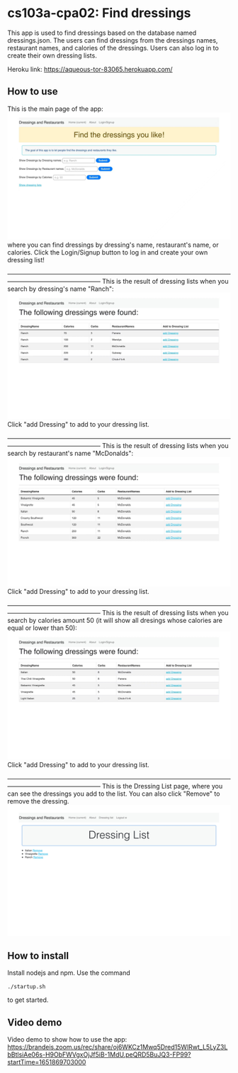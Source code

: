 # cs103a-cpa02: Find dressings

This app is used to find dressings based on the database named dressings.json. The users can find dressings from the dressings names, restaurant names, and calories of the dressings. Users can also log in to create their own dressing lists.

Heroku link: https://aqueous-tor-83065.herokuapp.com/

## How to use

This is the main page of the app:
<img src="public/images/1.jpg">
where you can find dressings by dressing's name, restaurant's name, or calories.
Click the Login/Signup button to log in and create your own dressing list!

———————————————————————————————————————————————————
This is the result of dressing lists when you search by dressing's name "Ranch":
<img src="public/images/2.jpg">
Click "add Dressing" to add to your dressing list.

———————————————————————————————————————————————————
This is the result of dressing lists when you search by restaurant's name "McDonalds":
<img src="public/images/3.jpg">
Click "add Dressing" to add to your dressing list.

———————————————————————————————————————————————————
This is the result of dressing lists when you search by calories amount 50 (it will show all dresings whose calories are equal or lower than 50):
<img src="public/images/4.jpg">
Click "add Dressing" to add to your dressing list.

———————————————————————————————————————————————————
This is the Dressing List page, where you can see the dressings you add to the list. You can also click "Remove" to remove the dressing.
<img src="public/images/5.jpg">

## How to install

Install nodejs and npm.
Use the command
``` 
./startup.sh
```
to get started.

## Video demo

Video demo to show how to use the app: https://brandeis.zoom.us/rec/share/oj6WKCz1Mwq5Dred15WlRwt_L5LyZ3LbBtlsiAe06s-H9ObFWVgxOjJf5iB-1MdU.peQRD5BuJQ3-FP99?startTime=1651869703000
